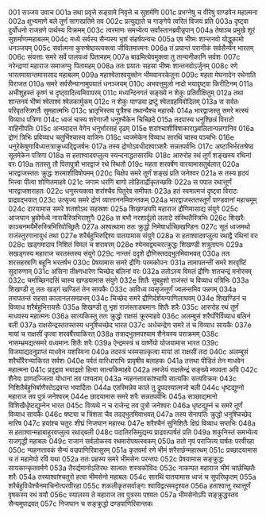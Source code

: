 001  सञ्जय उवाच
001a तथा प्रवृत्ते सङ्ग्रामे निवृत्ते च सुशर्मणि
001c प्रभग्नेषु च वीरेषु पाण्डवेन महात्मना
002a क्षुभ्यमाणे बले तूर्णं सागरप्रतिमे तव
002c प्रत्युद्याते च गाङ्गेये त्वरितं विजयं प्रति
003a दृष्ट्वा दुर्योधनो राजन्रणे पार्थस्य विक्रमम्
003c त्वरमाणः समभ्येत्य सर्वांस्तानब्रवीन्नृपान्
004a तेषाञ्च प्रमुखे शूरं सुशर्माणम्महाबलम्
004c मध्ये सर्वस्य सैन्यस्य भृशं संहर्षयन्वचः
005a एष भीष्मः शान्तनवो योद्धुकामो धनञ्जयम्
005c सर्वात्मना कुरुश्रेष्ठस्त्यक्त्वा जीवितमात्मनः
006a तं प्रयान्तं परानीकं सर्वसैन्येन भारतम्
006c संयत्ताः समरे सर्वे पालयध्वं पितामहम्
007a बाढमित्येवमुक्त्वा तु तान्यनीकानि सर्वशः
007c नरेन्द्राणां महाराज समाजग्मुः पितामहम्
008a ततः प्रयातः सहसा भीष्मः शान्तनवोऽर्जुनम्
008c रणे भारतमायान्तमाससाद महाबलम्
009a महाश्वेताश्वयुक्तेन भीमवानरकेतुना
009c महता मेघनादेन रथेनाति विराजत
010a समरे सर्वसैन्यानामुपयातं धनञ्जयम्
010c अभवत्तुमुलो नादो भयाद्दृष्ट्वा किरीटिनम्
011a अभीशुहस्तं कृष्णं च दृष्ट्वादित्यमिवापरम्
011c मध्यन्दिनगतं सङ्ख्ये न शेकुः प्रतिवीक्षितुम्
012a तथा शान्तनवं भीष्मं श्वेताश्वं श्वेतकार्मुकम्
012c न शेकुः पाण्डवा द्रष्टुं श्वेतग्रहमिवोदितम्
013a स सर्वतः परिवृतस्त्रिगर्तैः सुमहात्मभिः
013c भ्रातृभिस्तव पुत्रैश्च तथान्यैश्च महारथैः
014a भारद्वाजस्तु समरे मत्स्यं विव्याध पत्रिणा
014c ध्वजं चास्य शरेणाजौ धनुश्चैकेन चिच्छिदे
015a तदपास्य धनुश्छिन्नं विराटो वाहिनीपतिः
015c अन्यदादत्त वेगेन धनुर्भारसहं दृढम्
015e शरांश्चाशीविषाकाराञ्ज्वलितान्पन्नगानिव
016a द्रोणं त्रिभिः प्रविव्याध चतुर्भिश्चास्य वाजिनः
016c ध्वजमेकेन विव्याध सारथिं चास्य पञ्चभिः
016e धनुरेकेषुणाविध्यत्तत्राक्रुध्यद्द्विजर्षभः
017a तस्य द्रोणोऽवधीदश्वाञ्शरैः सन्नतपर्वभिः
017c अष्टाभिर्भरतश्रेष्ठ सूतमेकेन पत्रिणा
018a स हताश्वादवप्लुत्य स्यन्दनाद्धतसारथिः
018c आरुरोह रथं तूर्णं शङ्खस्य रथिनां वरः
019a ततस्तु तौ पितापुत्रौ भारद्वाजं रथे स्थितौ
019c महता शरवर्षेण वारयामासतुर्बलात्
020a भारद्वाजस्ततः क्रुद्धः शरमाशीविषोपमम्
020c चिक्षेप समरे तूर्णं शङ्खं प्रति जनेश्वर
021a स तस्य हृदयं भित्त्वा पीत्वा शोणितमाहवे
021c जगाम धरणिं बाणो लोहितार्द्रीकृतच्छविः
022a स पपात रथात्तूर्णं भारद्वाजशराहतः
022c धनुस्त्यक्त्वा शरांश्चैव पितुरेव समीपतः
023a हतं स्वमात्मजं दृष्ट्वा विराटः प्राद्रवद्भयात्
023c उत्सृज्य समरे द्रोणं व्यात्ताननमिवान्तकम्
024a भारद्वाजस्ततस्तूर्णं पाण्डवानां महाचमूम्
024c दारयामास समरे शतशोऽथ सहस्रशः
025a शिखण्ड्यपि महाराज द्रौणिमासाद्य संयुगे
025c आजघान भ्रुवोर्मध्ये नाराचैस्त्रिभिराशुगैः
026a स बभौ नरशार्दूलो ललाटे संस्थितैस्त्रिभिः
026c शिखरैः काञ्चनमयैर्मेरुस्त्रिभिरिवोच्छ्रितैः
027a अश्वत्थामा ततः क्रुद्धो निमेषार्धाच्छिखण्डिनः
027c सूतं ध्वजमथो राजंस्तुरगानायुधं तथा
027e शरैर्बहुभिरुद्दिश्य पातयामास संयुगे
028a स हताश्वादवप्लुत्य रथाद्वै रथिनां वरः
028c खड्गमादाय निशितं विमलं च शरावरम्
028e श्येनवद्व्यचरत्क्रुद्धः शिखण्डी शत्रुतापनः
029a सखड्गस्य महाराज चरतस्तस्य संयुगे
029c नान्तरं ददृशे द्रौणिस्तदद्भुतमिवाभवत्
030a ततः शरसहस्राणि बहूनि भरतर्षभ
030c प्रेषयामास समरे द्रौणिः परमकोपनः
031a तामापतन्तीं समरे शरवृष्टिं सुदारुणाम्
031c असिना तीक्ष्णधारेण चिच्छेद बलिनां वरः
032a ततोऽस्य विमलं द्रौणिः शतचन्द्रं मनोरमम्
032c चर्माच्छिनदसिं चास्य खण्डयामास संयुगे
032e शितैः सुबहुशो राजंस्तं च विव्याध पत्रिभिः
033a शिखण्डी तु ततः खड्गं खण्डितं तेन सायकैः
033c आविध्य व्यसृजत्तूर्णं ज्वलन्तमिव पन्नगम्
034a तमापतन्तं सहसा कालानलसमप्रभम्
034c चिच्छेद समरे द्रौणिर्दर्शयन्पाणिलाघवम्
034e शिखण्डिनं च विव्याध शरैर्बहुभिरायसैः
035a शिखण्डी तु भृशं राजंस्ताड्यमानः शितैः शरैः
035c आरुरोह रथं तूर्णं माधवस्य महात्मनः
036a सात्यकिस्तु ततः क्रुद्धो राक्षसं क्रूरमाहवे
036c अलम्बुसं शरैर्घोरैर्विव्याध बलिनं बली
037a राक्षसेन्द्रस्ततस्तस्य धनुश्चिच्छेद भारत
037c अर्धचन्द्रेण समरे तं च विव्याध सायकैः
037e मायां च राक्षसीं कृत्वा शरवर्षैरवाकिरत्
038a तत्राद्भुतमपश्याम शैनेयस्य पराक्रमम्
038c नासम्भ्रमद्यत्समरे वध्यमानः शितैः शरैः
039a ऐन्द्रमस्त्रं च वार्ष्णेयो योजयामास भारत
039c विजयाद्यदनुप्राप्तं माधवेन यशस्विना
040a तदस्त्रं भस्मसात्कृत्वा मायां तां राक्षसीं तदा
040c अलम्बुसं शरैर्घोरैरभ्याकिरत सर्वशः
040e पर्वतं वारिधाराभिः प्रावृषीव बलाहकः
041a तत्तथा पीडितं तेन माधवेन महात्मना
041c प्रदुद्राव भयाद्रक्षो हित्वा सात्यकिमाहवे
042a तमजेयं राक्षसेन्द्रं सङ्ख्ये मघवता अपि
042c शैनेयः प्राणदज्जित्वा योधानां तव पश्यताम्
043a न्यहनत्तावकांश्चापि सात्यकिः सत्यविक्रमः
043c निशितैर्बहुभिर्बाणैस्तेऽद्रवन्त भयार्दिताः
044a एतस्मिन्नेव काले तु द्रुपदस्यात्मजो बली
044c धृष्टद्युम्नो महाराज तव पुत्रं जनेश्वरम्
044e छादयामास समरे शरैः सन्नतपर्वभिः
045a सञ्छाद्यमानो विशिखैर्धृष्टद्युम्नेन भारत
045c विव्यथे न च राजेन्द्र तव पुत्रो जनेश्वरः
046a धृष्टद्युम्नं च समरे तूर्णं विव्याध सायकैः
046c षष्ट्या च त्रिंशता चैव तदद्भुतमिवाभवत्
047a तस्य सेनापतिः क्रुद्धो धनुश्चिच्छेद मारिष
047c हयांश्च चतुरः शीघ्रं निजघान महारथः
047e शरैश्चैनं सुनिशितैः क्षिप्रं विव्याध सप्तभिः
048a स हताश्वान्महाबाहुरवप्लुत्य रथाद्बली
048c पदातिरसिमुद्यम्य प्राद्रवत्पार्षतं प्रति
049a शकुनिस्तं समभ्येत्य राजगृद्धी महाबलः
049c राजानं सर्वलोकस्य रथमारोपयत्स्वकम्
050a ततो नृपं पराजित्य पार्षतः परवीरहा
050c न्यहनत्तावकं सैन्यं वज्रपाणिरिवासुरम्
051a कृतवर्मा रणे भीमं शरैरार्छन्महारथम्
051c प्रच्छादयामास च तं महामेघो रविं यथा
052a ततः प्रहस्य समरे भीमसेनः परन्तपः
052c प्रेषयामास सङ्क्रुद्धः सायकान्कृतवर्मणे
053a तैरर्द्यमानोऽतिरथः सात्वतः शस्त्रकोविदः
053c नाकम्पत महाराज भीमं चार्छच्छितैः शरैः
054a तस्याश्वांश्चतुरो हत्वा भीमसेनो महाबलः
054c सारथिं पातयामास ध्वजं च सुपरिष्कृतम्
055a शरैर्बहुविधैश्चैनमाचिनोत्परवीरहा
055c शकलीकृतसर्वाङ्गः श्वाविद्वत्समदृश्यत
056a हताश्वात्तु रथात्तूर्णं वृषकस्य रथं ययौ
056c स्यालस्य ते महाराज तव पुत्रस्य पश्यतः
057a भीमसेनोऽपि सङ्क्रुद्धस्तव सैन्यमुपाद्रवत्
057c निजघान च सङ्क्रुद्धो दण्डपाणिरिवान्तकः

